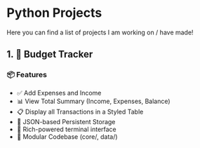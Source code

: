 # Python Projects

Here you can find a list of projects I am working on / have made!

## 1. 💸 Budget Tracker

### 📦 Features

- ✅ Add Expenses and Income
- 📊 View Total Summary (Income, Expenses, Balance)
- 📋 Display all Transactions in a Styled Table
- 💾 JSON-based Persistent Storage
- 🎨 Rich-powered terminal interface
- 🧱 Modular Codebase (core/, data/)